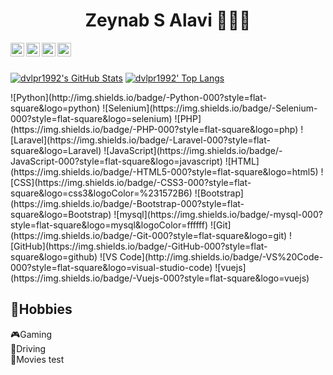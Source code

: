 <div align="center">
  <h1>Zeynab S Alavi 👩🏽‍💻</h1>
</div>
<div align="center">
<a href="https://www.linkedin.com/in/dvlpr1992">
  <img align="left" alt="Sina Dalvand's Linkdein" width="22px" src="https://cdn.jsdelivr.net/npm/simple-icons@3.13.0/icons/linkedin.svg" />
</a>
<a href="https://instagram.com/dvlpr1992">
  <img align="left" alt="Sina Dalvand's Twitter" width="22px" src="https://cdn.jsdelivr.net/npm/simple-icons@v3/icons/instagram.svg" />
</a>
 <a href="https://discord.gg/NtkuT7GXGw">
  <img align="left" alt="Sina Dalvand's Telegram" width="22px" src="https://cdn.jsdelivr.net/npm/simple-icons@3.13.0/icons/discord.svg" />
</a>
 <a href="mailto:dvlpr1992@gmail.com">
  <img align="left" alt="Sina Dalvand's Telegram" width="22px" src="https://cdn.jsdelivr.net/npm/simple-icons@3.13.0/icons/gmail.svg" />
</a>
</div>
<br>
<br>

<div>
  
  [![dvlpr1992's GitHub Stats](https://github-readme-stats.vercel.app/api?username=dvlpr1992&show_icons=true&include_all_commits=true&theme=algolia&count_private=true&line_height=40)](https://github.com/dvlpr1992/dvlpr1992)
  [![dvlpr1992' Top Langs](https://github-readme-stats.vercel.app/api/top-langs/?username=dvlpr1992&langs_count=5&theme=algolia&exclude_repo=SocketCpp,dvlpr1992.github.io,DeveloperSite)](https://github.com/dvlpr1992/dvlpr1992)
</div>
<div>
  ![Python](http://img.shields.io/badge/-Python-000?style=flat-square&logo=python)
  ![Selenium](https://img.shields.io/badge/-Selenium-000?style=flat-square&logo=selenium)
  ![PHP](https://img.shields.io/badge/-PHP-000?style=flat-square&logo=php)
  ![Laravel](https://img.shields.io/badge/-Laravel-000?style=flat-square&logo=Laravel)
  ![JavaScript](https://img.shields.io/badge/-JavaScript-000?style=flat-square&logo=javascript)
  ![HTML](https://img.shields.io/badge/-HTML5-000?style=flat-square&logo=html5)
  ![CSS](https://img.shields.io/badge/-CSS3-000?style=flat-square&logo=css3&logoColor=%231572B6)
  ![Bootstrap](https://img.shields.io/badge/-Bootstrap-000?style=flat-square&logo=Bootstrap)
  ![mysql](https://img.shields.io/badge/-mysql-000?style=flat-square&logo=mysql&logoColor=ffffff)
  ![Git](https://img.shields.io/badge/-Git-000?style=flat-square&logo=git)
  ![GitHub](https://img.shields.io/badge/-GitHub-000?style=flat-square&logo=github)
  ![VS Code](http://img.shields.io/badge/-VS%20Code-000?style=flat-square&logo=visual-studio-code)
  ![vuejs](https://img.shields.io/badge/-Vuejs-000?style=flat-square&logo=vuejs)
</div>
<span>
  <h2>🤪Hobbies</h2>
    🎮Gaming
    <br>
    🚙Driving
  <br>
    📼Movies
</span>
test

